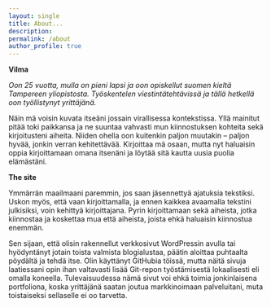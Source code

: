 ```yaml
---
layout: single
title: About...
description: 
permalink: /about
author_profile: true
---
```


**Vilma**

*Oon 25 vuotta, mulla on pieni lapsi ja oon opiskellut suomen kieltä Tampereen yliopistosta. Työskentelen viestintätehtävissä ja tällä hetkellä oon työllistynyt yrittäjänä.*

Näin mä voisin kuvata itseäni jossain virallisessa kontekstissa. Yllä mainitut pitää toki paikkansa ja ne suuntaa vahvasti mun kiinnostuksen kohteita sekä kirjoitusteni aiheita. Niiden ohella oon kuitenkin paljon muutakin – paljon hyvää, jonkin verran kehitettävää. Kirjoittaa mä osaan, mutta nyt haluaisin oppia kirjoittamaan omana itsenäni ja löytää sitä kautta uusia puolia elämästäni.

**The site**

Ymmärrän maailmaani paremmin, jos saan jäsennettyä ajatuksia tekstiksi. Uskon myös, että vaan kirjoittamalla, ja ennen kaikkea avaamalla tekstini julkisiksi, voin kehittyä kirjoittajana. Pyrin kirjoittamaan sekä aiheista, jotka kiinnostaa ja koskettaa mua että aiheista, joista ehkä haluaisin kiinnostua enemmän.

Sen sijaan, että olisin rakennellut verkkosivut WordPressin avulla tai hyödyntänyt jotain toista valmista blogialustaa, päätin aloittaa puhtaalta pöydältä ja tehdä itse. Olin käyttänyt GitHubia töissä, mutta näitä sivuja laatiessani opin ihan valtavasti lisää Git-repon työstämisestä lokaalisesti eli omalla koneella. Tulevaisuudessa nämä sivut voi ehkä toimia jonkinlaisena portfoliona, koska yrittäjänä saatan joutua markkinoimaan palveluitani, muta toistaiseksi sellaselle ei oo tarvetta. 
